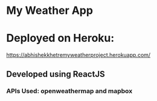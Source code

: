 # My Weather App
# Deployed on Heroku: 
https://abhishekkhetremyweatherproject.herokuapp.com/
## Developed using ReactJS
### APIs Used: openweathermap and mapbox
